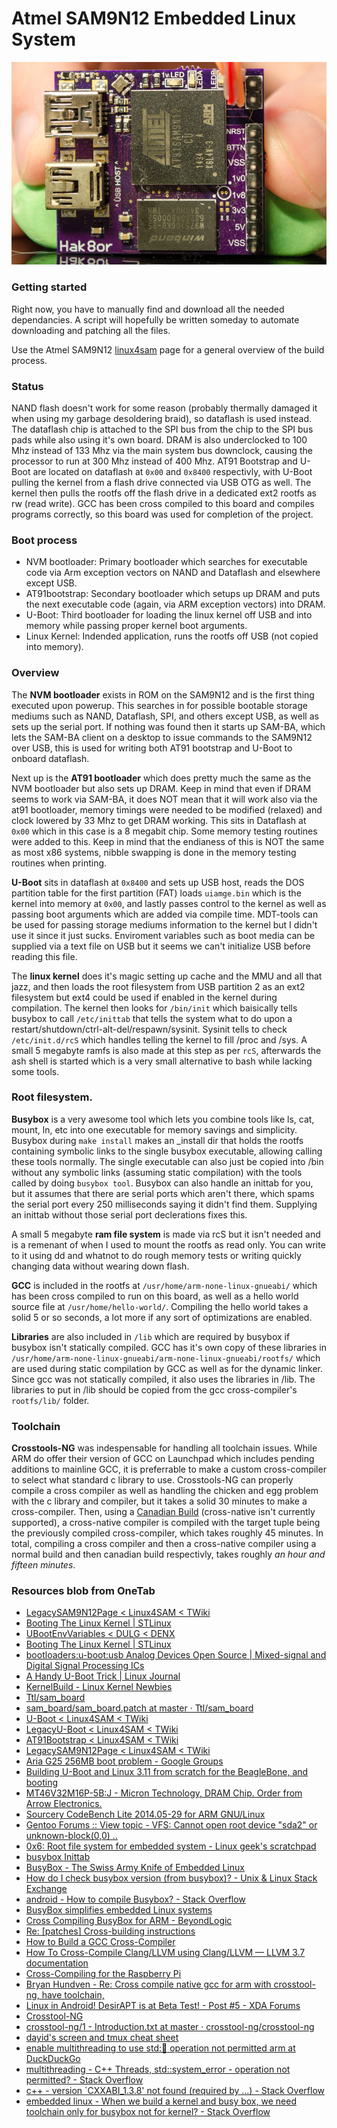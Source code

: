 # Atmel SAM9N12 Embedded Linux System

![Front](images/DSC_9624_S.jpg)

### Getting started
Right now, you have to manually find and download all the needed dependancies. A script will hopefully be written someday to automate downloading and patching all the files.

Use the Atmel SAM9N12 [linux4sam](http://www.at91.com/linux4sam/bin/view/Linux4SAM/LegacySAM9N12Page) page for a general overview of the build process.

### Status
NAND flash doesn't work for some reason (probably thermally damaged it when using my garbage desoldering braid), so dataflash is used instead. The dataflash chip is attached to the SPI bus from the chip to the SPI bus pads while also using it's own board. DRAM is also underclocked to 100 Mhz instead of 133 Mhz via the main system bus downclock, causing the processor to run at 300 Mhz instead of 400 Mhz. AT91 Bootstrap and U-Boot are located on dataflash at ```0x00``` and ```0x8400``` respectivly, with U-Boot pulling the kernel from a flash drive connected via USB OTG as well. The kernel then pulls the rootfs off the flash drive in a dedicated ext2 rootfs as rw (read write). GCC has been cross compiled to this board and compiles programs correctly, so this board was used for completion of the project.

### Boot process
- NVM bootloader: Primary bootloader which searches for executable code via Arm exception vectors on NAND and Dataflash and elsewhere except USB.
- AT91bootstrap: Secondary bootloader which setups up DRAM and puts the next executable code (again, via ARM exception vectors) into DRAM.
- U-Boot: Third bootloader for loading the linux kernel off USB and into memory while passing proper kernel boot arguments.
- Linux Kernel: Indended application, runs the rootfs off USB (not copied into memory).

### Overview
The **NVM bootloader** exists in ROM on the SAM9N12 and is the first thing executed upon powerup. This searches in for possible bootable storage mediums such as NAND, Dataflash, SPI, and others except USB, as well as sets up the serial port. If nothing was found then it starts up SAM-BA, which lets the SAM-BA client on a desktop to issue commands to the SAM9N12 over USB, this is used for writing both AT91 bootstrap and U-Boot to onboard dataflash.

Next up is the **AT91 bootloader** which does pretty much the same as the NVM bootloader but also sets up DRAM. Keep in mind that even if DRAM seems to work via SAM-BA, it does NOT mean that it will work also via the at91 bootloader, memory timings were needed to be modified (relaxed) and clock lowered by 33 Mhz to get DRAM working. This sits in Dataflash at ```0x00``` which in this case is a 8 megabit chip. Some memory testing routines were added to this. Keep in mind that the endianess of this is NOT the same as most x86 systems, nibble swapping is done in the memory testing routines when printing.

**U-Boot** sits in dataflash at ```0x8400``` and sets up USB host, reads the DOS partition table for the first partition (FAT) loads ```uiamge.bin``` which is the kernel into memory at ```0x00```, and lastly passes control to the kernel as well as passing boot arguments which are added via compile time. MDT-tools can be used for passing storage mediums information to the kernel but I didn't use it since it just sucks. Enviroment variables such as boot media can be supplied via a text file on USB but it seems we can't initialize USB before reading this file.

The **linux kernel** does it's magic setting up cache and the MMU and all that jazz, and then loads the root filesystem from USB partition 2 as an ext2 filesystem but ext4 could be used if enabled in the kernel during compilation. The kernel then looks for ```/bin/init``` which baisically tells busybox to call ```/etc/inittab``` that tells the system what to do upon a restart/shutdown/ctrl-alt-del/respawn/sysinit. Sysinit tells to check ```/etc/init.d/rcS``` which handles telling the kernel to fill /proc and /sys. A small 5 megabyte ramfs is also made at this step as per ```rcS```, afterwards the ash shell is started which is a very small alternative to bash while lacking some tools.

### Root filesystem.
**Busybox** is a very awesome tool which lets you combine tools like ls, cat, mount, ln, etc into one executable for memory savings and simplicity. Busybox during ```make install``` makes an _install dir that holds the rootfs containing symbolic links to the single busybox executable, allowing calling these tools normally. The single executable can also just be copied into /bin without any symbolic links (assuming static compilation) with the tools called by doing ```busybox tool```. Busybox can also handle an inittab for you, but it assumes that there are serial ports which aren't there, which spams the serial port every 250 milliseconds saying it didn't find them. Supplying an inittab without those serial port declerations fixes this.

A small 5 megabyte **ram file system** is made via rcS but it isn't needed and is a remenant of when I used to mount the rootfs as read only. You can write to it using dd and whatnot to do rough memory tests or writing quickly changing data without wearing down flash.

**GCC** is included in the rootfs at ```/usr/home/arm-none-linux-gnueabi/``` which has been cross compiled to run on this board, as well as a hello world source file at ```/usr/home/hello-world/```. Compiling the hello world takes a solid 5 or so seconds, a lot more if any sort of optimizations are enabled.

**Libraries** are also included in ```/lib``` which are required by busybox if busybox isn't statically compiled. GCC has it's own copy of these libraries in ```/usr/home/arm-none-linux-gnueabi/arm-none-linux-gnueabi/rootfs/``` which are used during static compilation by GCC as well as for the dynamic linker. Since gcc was not statically compiled, it also uses the libraries in /lib. The libraries to put in /lib should be copied from the gcc cross-compiler's ```rootfs/lib/``` folder.

### Toolchain
**Crosstools-NG** was indespensable for handling all toolchain issues. While ARM do offer their version of GCC on Launchpad which includes pending additions to mainline GCC, it is preferrable to make a custom cross-compiler to select what standard c library to use. Crosstools-NG can properly compile a cross compiler as well as handling the chicken and egg problem with the c library and compiler, but it takes a solid 30 minutes to make a cross-compiler. Then, using a [Canadian Build](https://github.com/crosstool-ng/crosstool-ng/blob/master/docs/6%20-%20Toolchain%20types.txt) (cross-native isn't currently supported), a cross-native compiler is compiled with the target tuple being the previously compiled cross-compiler, which takes roughly 45 minutes. In total, compiling a cross compiler and then a cross-native compiler using a normal build and then canadian build respectivly, takes roughly *an hour and fifteen minutes*.

### Resources blob from OneTab
- [LegacySAM9N12Page < Linux4SAM < TWiki](http://www.at91.com/linux4sam/bin/view/Linux4SAM/LegacySAM9N12Page#Linux_Kernel)
- [Booting The Linux Kernel | STLinux](http://www.stlinux.com/?q=node/119/#RAMDiskBoot)
- [UBootEnvVariables < DULG < DENX](http://www.denx.de/wiki/view/DULG/UBootEnvVariables)
- [Booting The Linux Kernel | STLinux](http://www.stlinux.com/u-boot/kernel-booting)
- [bootloaders:u-boot:usb Analog Devices Open Source | Mixed-signal and Digital Signal Processing ICs](http://blackfin.uclinux.org/doku.php?id=bootloaders:u-boot:usb)
- [A Handy U-Boot Trick | Linux Journal](http://www.linuxjournal.com/content/handy-u-boot-trick)
- [KernelBuild - Linux Kernel Newbies](http://kernelnewbies.org/KernelBuild)
- [Ttl/sam_board](https://github.com/Ttl/sam_board)
- [sam_board/sam_board.patch at master · Ttl/sam_board](https://github.com/Ttl/sam_board/blob/master/software/at91bootstrap/sam_board.patch)
- [U-Boot < Linux4SAM < TWiki](http://www.at91.com/linux4sam/bin/view/Linux4SAM/U-Boot)
- [LegacyU-Boot < Linux4SAM < TWiki](http://www.at91.com/linux4sam/bin/view/Linux4SAM/LegacyU-Boot#DataFlash)
- [AT91Bootstrap < Linux4SAM < TWiki](http://www.at91.com/linux4sam/bin/view/Linux4SAM/AT91Bootstrap#Boot_capabilities_matrix)
- [LegacySAM9N12Page < Linux4SAM < TWiki](http://www.at91.com/linux4sam/bin/view/Linux4SAM/LegacySAM9N12Page)
- [Aria G25 256MB boot problem - Google Groups](https://groups.google.com/forum/#!topic/acmesystems/NeXjxqVJZcU)
- [Building U-Boot and Linux 3.11 from scratch for the BeagleBone, and booting](https://gist.github.com/eepp/6056325)
- [MT46V32M16P-5B:J - Micron Technology, DRAM Chip. Order from Arrow Electronics.](http://parts.arrow.com/item/detail/micron-technology/mt46v32m16p-5bj#Qncy)
- [Sourcery CodeBench Lite 2014.05-29 for ARM GNU/Linux](https://sourcery.mentor.com/GNUToolchain/release2795?)
- [Gentoo Forums :: View topic - VFS: Cannot open root device "sda2" or unknown-block(0,0) ..](http://forums.gentoo.org/viewtopic-p-6384064.html?sid=8e84f81ab9bbf668c2eefb6b9a4266a0)
- [0x6: Root file system for embedded system - Linux geek's scratchpad](http://pietrushnic.github.io/blog/2013/06/07/root-file-system-for-embedded-system/)
- [busybox Inittab](http://git.busybox.net/busybox/tree/examples/inittab)
- [BusyBox - The Swiss Army Knife of Embedded Linux](http://www.busybox.net/downloads/BusyBox.html)
- [How do I check busybox version (from busybox)? - Unix & Linux Stack Exchange](http://unix.stackexchange.com/questions/15895/how-do-i-check-busybox-version-from-busybox)
- [android - How to compile Busybox? - Stack Overflow](http://stackoverflow.com/questions/22409516/how-to-compile-busybox)
- [BusyBox simplifies embedded Linux systems](http://www.ibm.com/developerworks/library/l-busybox/)
- [Cross Compiling BusyBox for ARM - BeyondLogic](http://wiki.beyondlogic.org/index.php?title=Cross_Compiling_BusyBox_for_ARM)
- [Re: [patches] Cross-building instructions](http://www.eglibc.org/archives/patches/msg00078.html)
- [How to Build a GCC Cross-Compiler](http://preshing.com/20141119/how-to-build-a-gcc-cross-compiler/)
- [How To Cross-Compile Clang/LLVM using Clang/LLVM — LLVM 3.7 documentation](http://llvm.org/docs/HowToCrossCompileLLVM.html)
- [Cross-Compiling for the Raspberry Pi](https://mborgerson.com/cross-compiling-for-the-raspberry-pi/)
- [Bryan Hundven - Re: Cross compile native gcc for arm with crosstool-ng, have toolchain,](https://sourceware.org/ml/crossgcc/2012-11/msg00016.html)
- [Linux in Android! DesirAPT is at Beta Test! - Post #5 - XDA Forums](http://forum.xda-developers.com/showpost.php?p=18356849&postcount=5)
- [Crosstool-NG](http://crosstool-ng.org/)
- [crosstool-ng/1 - Introduction.txt at master · crosstool-ng/crosstool-ng](https://github.com/crosstool-ng/crosstool-ng/blob/master/docs/1%20-%20Introduction.txt)
- [dayid's screen and tmux cheat sheet](http://www.dayid.org/os/notes/tm.html)
- [enable multithreading to use std::thread: operation not permitted arm at DuckDuckGo](https://duckduckgo.com/?q=enable+multithreading+to+use+std%3A%3Athread%3A+operation+not+permitted+arm&t=ffsb)
- [multithreading - C++ Threads, std::system_error - operation not permitted? - Stack Overflow](http://stackoverflow.com/questions/17274032/c-threads-stdsystem-error-operation-not-permitted)
- [c++ - version `CXXABI_1.3.8' not found (required by ...) - Stack Overflow](http://stackoverflow.com/questions/23494103/version-cxxabi-1-3-8-not-found-required-by)
- [embedded linux - When we build a kernel and busy box, we need toolchain only for busybox not for kernel? - Stack Overflow](http://stackoverflow.com/questions/17785208/when-we-build-a-kernel-and-busy-box-we-need-toolchain-only-for-busybox-not-for)

